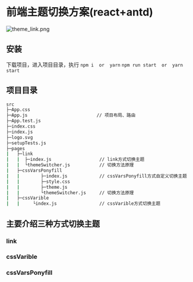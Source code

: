 
# 前端主题切换方案(react+antd)
![theme_link.png](en-resource://database/516:0)

## 安装
下载项目，进入项目目录，执行
``` npm i  or  yarn ```
``` npm run start  or  yarn start ```
## 项目目录
```bash
src
├─App.css
├─App.js                          // 项目布局、路由
├─App.test.js
├─index.css
├─index.js
├─logo.svg
├─setupTests.js
├─pages
|   ├─link
|   |  ├─index.js                  // link方式切换主题
|   |  └themeSwitcher.js           // 切换方法原理
|   ├─cssVarsPonyfill
|   |        ├─index.js            // cssVarsPonyfill方式自定义切换主题
|   |        ├─style.css
|   |        ├─theme.js
|   |        └themeSwitcher.js     // 切换方法原理
|   ├─cssVarible
|   |     └index.js                // cssVarible方式切换主题
```
## 主要介绍三种方式切换主题
### link
### cssVarible
### cssVarsPonyfill

